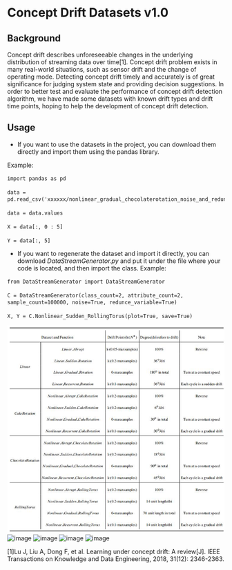 # Concept Drift Datasets v1.0
## Background
Concept drift describes unforeseeable changes in the underlying distribution of streaming data over time[1]. Concept drift problem exists in many real-world situations, such as sensor drift and the change of operating mode. Detecting concept drift timely and accurately is of great significance for judging system state and providing decision suggestions. In order to better test and evaluate the performance of concept drift detection algorithm, we have made some datasets with known drift types and drift time points, hoping to help the development of concept drift detection.
## Usage
- If you want to use the datasets in the project, you can download them directly and import them using the pandas library.  

Example:


```
import pandas as pd

data = pd.read_csv('xxxxxx/nonlinear_gradual_chocolaterotation_noise_and_redunce.csv')

data = data.values 

X = data[:, 0 : 5] 

Y = data[:, 5] 
``` 

- If you want to regenerate the dataset and import it directly, you can download *DataStreamGenerator.py* and put it under the file where your code is located, and then import the class.
Example:

```
from DataStreamGenerator import DataStreamGenerator

C = DataStreamGenerator(class_count=2, attribute_count=2, sample_count=100000, noise=True, redunce_variable=True)

X, Y = C.Nonlinear_Sudden_RollingTorus(plot=True, save=True)
``` 
![image](https://github.com/songqiaohu/pictureandgif/blob/main/%E5%BE%AE%E4%BF%A1%E5%9B%BE%E7%89%87_20230105175725.jpg?raw=true)
![image](https://github.com/songqiaohu/pictureandgif/blob/main/nonlinear_gradual_chocolaterotation_noise_and_redunce.gif?raw=true)
![image](https://github.com/songqiaohu/pictureandgif/blob/main/figure_nonlinear_gradual_rollingtorus_noise_and_redunce.gif?raw=true)
![image](https://github.com/songqiaohu/pictureandgif/blob/main/figure_nonlinear_gradual_cakerotation_noise_and_redunce.gif?raw=true)
![image](https://github.com/songqiaohu/pictureandgif/blob/main/figure_linear_gradual_rotation_noise_and_redunce.gif?raw=true)

[1]Lu J, Liu A, Dong F, et al. Learning under concept drift: A review[J]. IEEE Transactions on Knowledge and Data Engineering, 2018, 31(12): 2346-2363.
